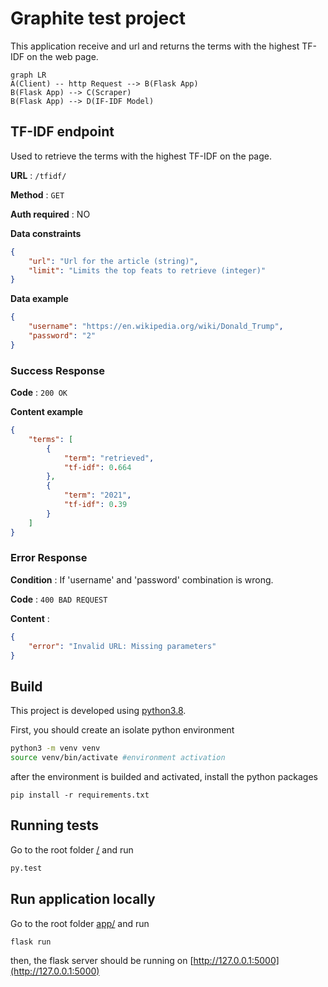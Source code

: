 # Graphite test project
This application receive and url and returns the terms with the highest TF-IDF on the web page.


```mermaid
graph LR
A(Client) -- http Request --> B(Flask App)
B(Flask App) --> C(Scraper)
B(Flask App) --> D(IF-IDF Model)
```
## TF-IDF endpoint

 Used to retrieve the terms with the highest TF-IDF on the page.

**URL** : `/tfidf/`

**Method** : `GET`

**Auth required** : NO

**Data constraints**

```json
{
    "url": "Url for the article (string)",
    "limit": "Limits the top feats to retrieve (integer)"
}
```

**Data example**

```json
{
    "username": "https://en.wikipedia.org/wiki/Donald_Trump",
    "password": "2"
}
```

### Success Response

**Code** : `200 OK`

**Content example**

```json
{
    "terms": [
        {
            "term": "retrieved",
            "tf-idf": 0.664
        },
        {
            "term": "2021",
            "tf-idf": 0.39
        }
    ]
}
```

### Error Response

**Condition** : If 'username' and 'password' combination is wrong.

**Code** : `400 BAD REQUEST`

**Content** :

```json
{
    "error": "Invalid URL: Missing parameters"
}
```


## Build
This project is developed using [python3.8](https://www.python.org/downloads/release/python-380/).

First, you should create an isolate python environment
```bash
python3 -m venv venv
source venv/bin/activate #environment activation
```
after the environment is builded and activated, install the python packages
```
pip install -r requirements.txt
```
## Running tests
Go to the root folder [/](/) and run
```bash
py.test
```

## Run application locally
Go to the root folder [app/](app/) and run
```
flask run
```
then, the flask server should be running on [http://127.0.0.1:5000](http://127.0.0.1:5000)

